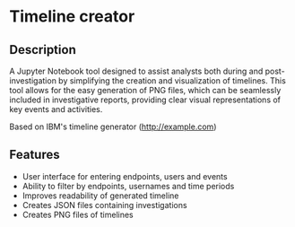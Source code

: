 # Timeline creator

## Description

A Jupyter Notebook tool designed to assist analysts both during and 
post-investigation by simplifying the creation and visualization of 
timelines. This tool allows for the easy generation of PNG files, 
which can be seamlessly included in investigative reports, providing 
clear visual representations of key events and activities.

Based on IBM's timeline generator (http://example.com)

## Features

- User interface for entering endpoints, users and events
- Ability to filter by endpoints, usernames and time periods
- Improves readability of generated timeline
- Creates JSON files containing investigations
- Creates PNG files of timelines
